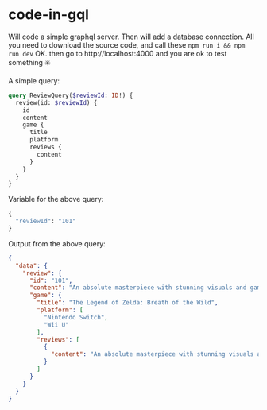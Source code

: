 # code-in-gql

Will code a simple graphql server. Then will add a database connection. All you need to download the source code, and call these `npm run i && npm run dev` OK. then go to http://localhost:4000 and you are ok to test something  ✳️

A simple query:
```graphql
query ReviewQuery($reviewId: ID!) {
  review(id: $reviewId) {
    id
    content
    game {
      title
      platform
      reviews {
        content
      }
    }
  }
}
```

Variable for the above query:
```graphql
{ 
  "reviewId": "101"
}
```

Output from the above query:
```json
{
  "data": {
    "review": {
      "id": "101",
      "content": "An absolute masterpiece with stunning visuals and gameplay.",
      "game": {
        "title": "The Legend of Zelda: Breath of the Wild",
        "platform": [
          "Nintendo Switch",
          "Wii U"
        ],
        "reviews": [
          {
            "content": "An absolute masterpiece with stunning visuals and gameplay."
          }
        ]
      }
    }
  }
}
```